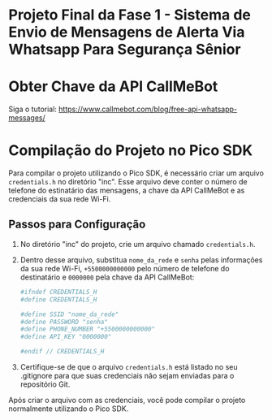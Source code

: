 # Projeto Final da Fase 1 - Sistema de Envio de Mensagens de Alerta Via Whatsapp Para Segurança Sênior

# Obter Chave da API CallMeBot

Siga o tutorial: https://www.callmebot.com/blog/free-api-whatsapp-messages/

# Compilação do Projeto no Pico SDK

Para compilar o projeto utilizando o Pico SDK, é necessário criar um arquivo `credentials.h` no diretório "inc". Esse arquivo deve conter o número de telefone do estinatário das mensagens, a chave da API CallMeBot e as credenciais da sua rede Wi-Fi.

## Passos para Configuração

1. No diretório "inc" do projeto, crie um arquivo chamado `credentials.h`.
2. Dentro desse arquivo, substitua `nome_da_rede` e `senha` pelas informações da sua rede Wi-Fi, `+5500000000000` pelo número de telefone do destinatário e `0000000` pela chave da API CallMeBot:

   ```bash
   #ifndef CREDENTIALS_H
   #define CREDENTIALS_H

   #define SSID "nome_da_rede"
   #define PASSWORD "senha" 
   #define PHONE_NUMBER "+5500000000000"
   #define API_KEY "0000000"

   #endif // CREDENTIALS_H

3. Certifique-se de que o arquivo `credentials.h` está listado no seu .gitignore para que suas credenciais não sejam enviadas para o repositório Git.

Após criar o arquivo com as credenciais, você pode compilar o projeto normalmente utilizando o Pico SDK.